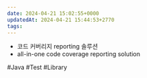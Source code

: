 ```yaml
---
date: 2024-04-21 15:02:55+0000
updatedAt: 2024-04-21 15:44:53+2770
tags: 
---
```

- 코드 커버리지 reporting 솔루션
- all-in-one code coverage reporting solution

#Java 
#Test 
#Library 